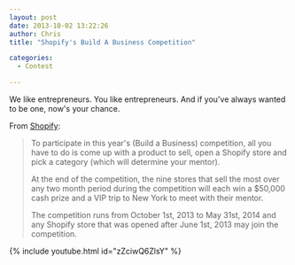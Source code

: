 ```yaml
---
layout: post
date: 2013-10-02 13:22:26
author: Chris
title: "Shopify's Build A Business Competition"

categories:
  - Contest

---
```


We like entrepreneurs. You like entrepreneurs. And if you've always wanted to be one, now's your chance. 

From [Shopify](http://www.shopify.com/blog/9137905-announcing-the-4th-shopify-build-a-business-competition):

> To participate in this year's (Build a Business) competition, all you have to do is come up with a product to sell, open a Shopify store and pick a category (which will determine your mentor).
>
>  At the end of the competition, the nine stores that sell the most over any two month period during the competition will each win a $50,000 cash prize and a VIP trip to New York to meet with their mentor.
>
>  The competition runs from October 1st, 2013 to May 31st, 2014 and any Shopify store that was opened after June 1st, 2013 may join the competition.

{% include youtube.html id="zZciwQ6ZlsY" %}

<!-- more -->
